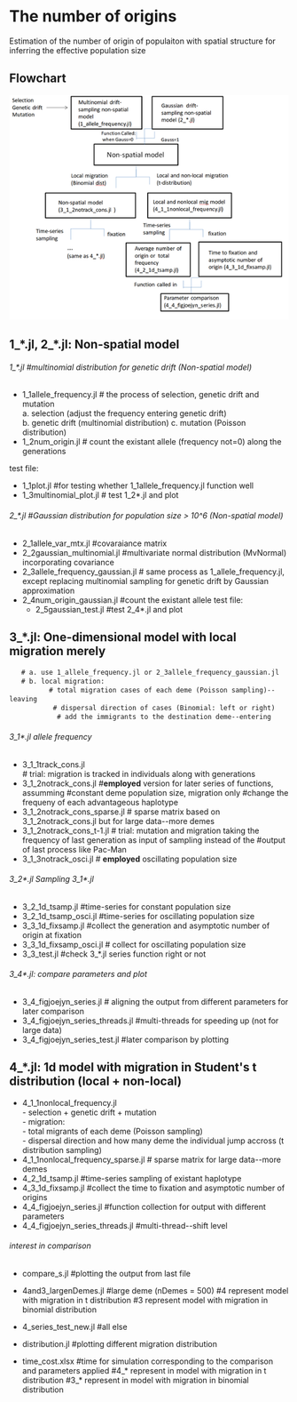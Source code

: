 # The number of origins  
Estimation of the number of origin of populaiton with spatial structure for inferring the effective population size

## Flowchart
![](flowchart.png)

## 1_\*.jl, 2_\*.jl: Non-spatial model  
###### 1_*.jl #multinomial distribution for genetic drift (Non-spatial model)
- 1_1allele_frequency.jl # the process of selection, genetic drift and mutation   
                       a. selection (adjust the frequency entering genetic drift)  
                       b. genetic drift (multinomial distribution) 
                       c. mutation (Poisson distribution)  
- 1_2num_origin.jl # count the existant allele (frequency not=0) along the generations   


test file:
  - 1_1plot.jl #for testing whether 1_1allele_frequency.jl function well
  - 1_3multinomial_plot.jl # test 1_2*.jl and plot  

###### 2_*.jl #Gaussian distribution for population size > 10^6 (Non-spatial model)
- 2_1allele_var_mtx.jl #covaraiance matrix  
- 2_2gaussian_multinomial.jl #multivariate normal distribution (MvNormal) incorporating covariance  
- 2_3allele_frequency_gaussian.jl # same process as 1_allele_frequency.jl, except replacing multinomial sampling for genetic drift by Gaussian approximation  
- 2_4num_origin_gaussian.jl #count the existant allele
test file:
  - 2_5gaussian_test.jl #test 2_4*.jl and plot  

## 3_*.jl: One-dimensional model with local migration merely
       # a. use 1_allele_frequency.jl or 2_3allele_frequency_gaussian.jl  
       # b. local migration:  
              # total migration cases of each deme (Poisson sampling)--leaving  
               # dispersal direction of cases (Binomial: left or right)  
                # add the immigrants to the destination deme--entering  

###### 3_1*.jl allele frequency  
- 3_1_1track_cons.jl   
              # trial: migration is tracked in individuals along with generations  
- 3_1_2notrack_cons.jl #**employed** version for later series of functions, assumming          #constant deme population size, migration only   #change the frequeny of each advantageous haplotype  
- 3_1_2notrack_cons_sparse.jl # sparse matrix based on 3_1_2notrack_cons.jl but for large data--more demes  
- 3_1_2notrack_cons_t-1.jl # trial: mutation and migration taking the frequency of last generation as input of sampling instead of the      #output of last process like Pac-Man  
- 3_1_3notrack_osci.jl # **employed** oscillating population size  

###### 3_2*.jl Sampling 3_1*.jl   
- 3_2_1d_tsamp.jl #time-series for constant population size  
- 3_2_1d_tsamp_osci.jl #time-series for oscillating population size  
- 3_3_1d_fixsamp.jl #collect the generation and asymptotic number of origin at fixation  
- 3_3_1d_fixsamp_osci.jl # collect for oscillating population size  
- 3_3_test.jl #check 3_*.jl series function right or not  

###### 3_4*.jl: compare parameters and plot
- 3_4_figjoejyn_series.jl # aligning the output from different parameters for later comparison  
- 3_4_figjoejyn_series_threads.jl #multi-threads for speeding up (not for large data)  
- 3_4_figjoejyn_series_test.jl #later comparison by plotting  

## 4_*.jl: 1d model with migration in Student's t distribution (local + non-local)  
- 4_1_1nonlocal_frequency.jl  
                        - selection + genetic drift + mutation  
                        - migration:  
                          - total migrants of each deme (Poisson sampling)  
                          - dispersal direction and how many deme the individual jump accross (t distribution sampling)  
- 4_1_1nonlocal_frequency_sparse.jl # sparse matrix for large data--more demes  
- 4_2_1d_tsamp.jl #time-series sampling of existant haplotype  
- 4_3_1d_fixsamp.jl #collect the time to fixation and asymptotic number of origins  
- 4_4_figjoejyn_series.jl #function collection for output with different parameters  
- 4_4_figjoejyn_series_threads.jl #multi-thread--shift level  

###### interest in comparison  
- compare_s.jl #plotting the output from last file  
- 4and3_largenDemes.jl #large deme (nDemes = 500)
                       #4 represent model with migration in t distribution
                       #3 represent model with migration in binomial distribution
- 4_series_test_new.jl #all else  
- distribution.jl #plotting different migration distribution

- time_cost.xlsx #time for simulation corresponding to the comparison and parameters applied
                 #4_* represent in model with migration in t distribution
                 #3_* represent in model with migration in binomial distribution
